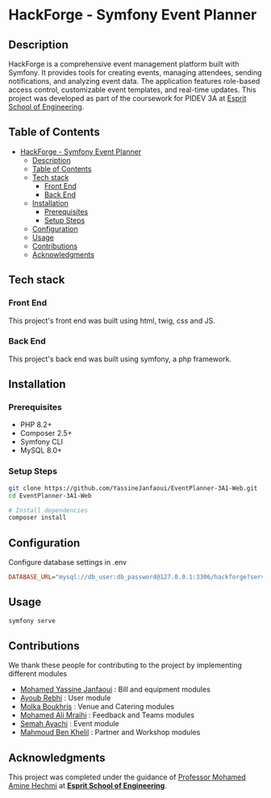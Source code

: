 # HackForge - Symfony Event Planner

## Description

HackForge is a comprehensive event management platform built with Symfony. It provides tools for creating events, managing attendees, sending notifications, and analyzing event data. The application features role-based access control, customizable event templates, and real-time updates. This project was developed as part of the coursework for PIDEV 3A at [Esprit School of Engineering](https://esprit.tn).

## Table of Contents

- [HackForge - Symfony Event Planner](#hackforge---symfony-event-planner)
  - [Description](#description)
  - [Table of Contents](#table-of-contents)
  - [Tech stack](#tech-stack)
    - [Front End](#front-end)
    - [Back End](#back-end)
  - [Installation](#installation)
    - [Prerequisites](#prerequisites)
    - [Setup Steps](#setup-steps)
  - [Configuration](#configuration)
  - [Usage](#usage)
  - [Contributions](#contributions)
  - [Acknowledgments](#acknowledgments)

## Tech stack

### Front End

This project's front end was built using html, twig, css and JS.

### Back End

This project's back end was built using symfony, a php framework.

## Installation

### Prerequisites

- PHP 8.2+
- Composer 2.5+
- Symfony CLI
- MySQL 8.0+

### Setup Steps

```bash
git clone https://github.com/YassineJanfaoui/EventPlanner-3A1-Web.git
cd EventPlanner-3A1-Web

# Install dependencies
composer install
```

## Configuration

Configure database settings in .env

```ini
DATABASE_URL="mysql://db_user:db_password@127.0.0.1:3306/hackforge?serverVersion=8.0"
```

## Usage

```bash
symfony serve
```

## Contributions

We thank these people for contributing to the project by implementing different modules

- [Mohamed Yassine Janfaoui](mailto:mohamedyassine.janfaoui@esprit.tn) : Bill and equipment modules
- [Ayoub Rebhi](mailto:ayoub.rebhi@esprit.tn) : User module
- [Molka Boukhris](mailto:molka.boukhris@esprit.tn) : Venue and Catering modules
- [Mohamed Ali Mraihi](mailto:medali.mraihi@esprit.tn) : Feedback and Teams modules
- [Semah Ayachi](mailto:semah.ayachi@esprit.tn) : Event module
- [Mahmoud Ben Khelil](mailto:mahmoud.benkhelil@esprit.tn) : Partner and Workshop modules

## Acknowledgments

This project was completed under the guidance of [Professor Mohamed Amine Hechmi](mailto:mohamedamine.hechmi@esprit.tn) at [**Esprit School of Engineering**](https://esprit.tn).

